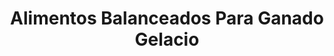 ---
title: "Alimentos Balanceados Para Ganado Gelacio"
url: /joquicingo/alimentos-balanceados-para-ganado-gelacio/
shop: agraria
---